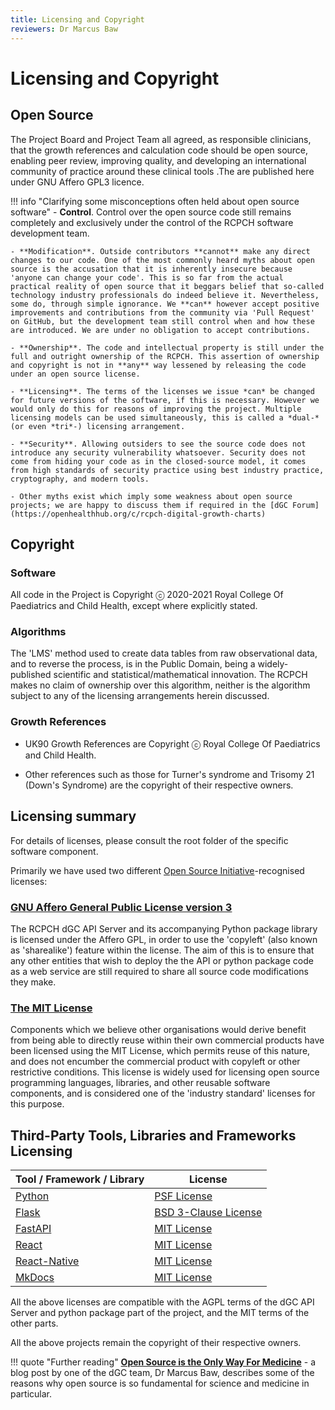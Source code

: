 ```yaml
---
title: Licensing and Copyright
reviewers: Dr Marcus Baw
---
```


# Licensing and Copyright

## Open Source

The Project Board and Project Team all agreed, as responsible clinicians, that the growth references and calculation code should be open source, enabling peer review, improving quality, and developing an international community of practice around these clinical tools .The are published here under GNU Affero GPL3 licence.

!!! info "Clarifying some misconceptions often held about open source software"
    - **Control**. Control over the open source code still remains completely and exclusively under the control of the RCPCH software development team.

    - **Modification**. Outside contributors **cannot** make any direct changes to our code. One of the most commonly heard myths about open source is the accusation that it is inherently insecure because 'anyone can change your code'. This is so far from the actual practical reality of open source that it beggars belief that so-called technology industry professionals do indeed believe it. Nevertheless, some do, through simple ignorance. We **can** however accept positive improvements and contributions from the community via 'Pull Request' on GitHub, but the development team still control when and how these are introduced. We are under no obligation to accept contributions.

    - **Ownership**. The code and intellectual property is still under the full and outright ownership of the RCPCH. This assertion of ownership and copyright is not in **any** way lessened by releasing the code under an open source license.

    - **Licensing**. The terms of the licenses we issue *can* be changed for future versions of the software, if this is necessary. However we would only do this for reasons of improving the project. Multiple licensing models can be used simultaneously, this is called a *dual-* (or even *tri*-) licensing arrangement.

    - **Security**. Allowing outsiders to see the source code does not introduce any security vulnerability whatsoever. Security does not come from hiding your code as in the closed-source model, it comes from high standards of security practice using best industry practice, cryptography, and modern tools.

    - Other myths exist which imply some weakness about open source projects; we are happy to discuss them if required in the [dGC Forum](https://openhealthhub.org/c/rcpch-digital-growth-charts)

## Copyright

### Software

All code in the Project is Copyright ⓒ 2020-2021 Royal College Of Paediatrics and Child Health, except where explicitly stated.

### Algorithms

The 'LMS' method used to create data tables from raw observational data, and to reverse the process, is in the Public Domain, being a widely-published scientific and statistical/mathematical innovation. The RCPCH makes no claim of ownership over this algorithm, neither is the algorithm subject to any of the licensing arrangements herein discussed.

### Growth References

* UK90 Growth References are Copyright ⓒ Royal College Of Paediatrics and Child Health.

* Other references such as those for Turner's syndrome and Trisomy 21 (Down's Syndrome) are the copyright of their respective owners.

## Licensing summary

For details of licenses, please consult the root folder of the specific software component.

Primarily we have used two different [Open Source Initiative](https://opensource.org/)-recognised licenses:

### [GNU Affero General Public License version 3](https://opensource.org/licenses/AGPL-3.0)

The RCPCH dGC API Server and its accompanying Python package library is licensed under the Affero GPL, in order to use the 'copyleft' (also known as 'sharealike') feature within the license. The aim of this is to ensure that any other entities that wish to deploy the the API or python package code as a web service are still required to share all source code modifications they make.

### [The MIT License](https://opensource.org/licenses/MIT)

Components which we believe other organisations would derive benefit from being able to directly reuse within their own commercial products have been licensed using the MIT License, which permits reuse of this nature, and does not encumber the commercial product with copyleft or other restrictive conditions. This license is widely used for licensing open source programming languages, libraries, and other reusable software components, and is considered one of the 'industry standard' licenses for this purpose.

## Third-Party Tools, Libraries and Frameworks Licensing

| Tool / Framework / Library                                                       | License                                                                     |
| -------------------------------------------------------------------------------- | --------------------------------------------------------------------------- |
| [Python](https://github.com/python/cpython/blob/master/LICENSE)                  | [PSF License](https://directory.fsf.org/wiki/License:Python-2.0.1)          |
| [Flask](https://github.com/opentracing-contrib/python-flask/blob/master/LICENSE) | [BSD 3-Clause License](https://directory.fsf.org/wiki/License:BSD-3-Clause) |
| [FastAPI](https://github.com/tiangolo/fastapi#license)                           | [MIT License](https://directory.fsf.org/wiki/License:Expat)                 |
| [React](https://github.com/facebook/react/blob/master/LICENSE)                   | [MIT License](https://directory.fsf.org/wiki/License:Expat)                 |
| [React-Native](https://github.com/facebook/react-native/blob/master/LICENSE)     | [MIT License](https://directory.fsf.org/wiki/License:Expat)                 |
| [MkDocs](https://github.com/squidfunk/mkdocs-material/blob/master/LICENSE)       | [MIT License](https://directory.fsf.org/wiki/License:Expat)                 |

All the above licenses are compatible with the AGPL terms of the dGC API Server and python package part of the project, and the MIT terms of the other parts.

All the above projects remain the copyright of their respective owners.

!!! quote "Further reading"
    **[Open Source is the Only Way For Medicine](https://medium.com/@marcus_baw/open-source-is-the-only-way-for-medicine-9e698de0447e)** - a blog post by one of the dGC team, Dr Marcus Baw, describes some of the reasons why open source is so fundamental for science and medicine in particular.
    
